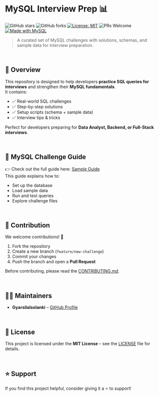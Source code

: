 # MySQL Interview Prep 📊

![GitHub stars](https://img.shields.io/github/stars/eleven-dev-cafe/mysql-interview-prep?style=social)
![GitHub forks](https://img.shields.io/github/forks/eleven-dev-cafe/mysql-interview-prep?style=social)
[![License: MIT](https://img.shields.io/badge/License-MIT-yellow.svg)](LICENSE)
![PRs Welcome](https://img.shields.io/badge/PRs-welcome-brightgreen.svg)
[![Made with MySQL](https://img.shields.io/badge/Made%20with-MySQL-blue.svg)](https://www.mysql.com/)

> A curated set of MySQL challenges with solutions, schemas, and sample data for interview preparation.

</br>

## 📖 Overview

This repository is designed to help developers **practice SQL queries for interviews** and strengthen their **MySQL fundamentals**.  
It contains:  

- ✅ Real-world SQL challenges  
- ✅ Step-by-step solutions  
- ✅ Setup scripts (schema + sample data)  
- ✅ Interview tips & tricks  

Perfect for developers preparing for **Data Analyst, Backend, or Full-Stack interviews**.

</br>

## 📘 MySQL Challenge Guide 

👉 Check out the full guide here: [Sample Guide](mysql-challenges/sample-guid.md)  
This guide explains how to:  
- Set up the database  
- Load sample data  
- Run and test queries  
- Explore challenge files  

</br>

## 🤝 Contribution  

We welcome contributions! 🚀  

1. Fork the repository  
2. Create a new branch (`feature/new-challenge`)  
3. Commit your changes  
4. Push the branch and open a **Pull Request**  

Before contributing, please read the [CONTRIBUTING.md](CONTRIBUTING.md).  

</br>

## 👨‍💻 Maintainers  

- **Gyarsilalsolanki** – [GitHub Profile](https://github.com/gyarsilalsolanki011)  

</br>

## 📜 License  

This project is licensed under the **MIT License** – see the [LICENSE](LICENSE) file for details.  

</br>

## ⭐ Support  

If you find this project helpful, consider giving it a ⭐ to support! 


